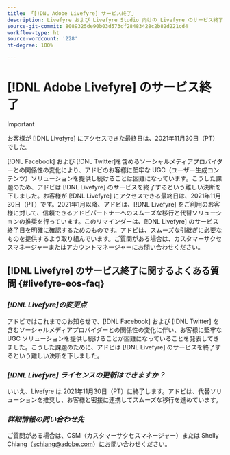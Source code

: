 ```yaml
---
title: 「[!DNL Adobe Livefyre] サービス終了」
description: Livefyre および Livefyre Studio 向けの Livefyre のサービス終了のリマインダー。
source-git-commit: 8089325de90b03d573df28483428c2b82d221cd4
workflow-type: ht
source-wordcount: '228'
ht-degree: 100%

---
```


# [!DNL Adobe Livefyre] のサービス終了

>[!IMPORTANT]
>
>お客様が [!DNL Livefyre] にアクセスできた最終日は、2021年11月30日（PT）でした。

[!DNL Facebook] および [!DNL Twitter]を含めるソーシャルメディアプロバイダーとの関係性の変化により、アドビのお客様に堅牢な UGC（ユーザー生成コンテンツ）ソリューションを提供し続けることは困難になっています。こうした課題のため、アドビは [!DNL Livefyre] のサービスを終了するという難しい決断を下しました。お客様が [!DNL Livefyre] にアクセスできる最終日は、2021年11月30日（PT）です。2021年1月以降、アドビは、[!DNL Livefyre] をご利用のお客様に対して、信頼できるアドビパートナーへのスムーズな移行と代替ソリューションの推奨を行っています。このリマインダーは、[!DNL Livefyre] のサービス終了日を明確に確認するためのものです。アドビは、スムーズな引継ぎに必要なものを提供するよう取り組んでいます。ご質問がある場合は、カスタマーサクセスマネージャーまたはアカウントマネージャーにお問い合わせください。

## [!DNL Livefyre] のサービス終了に関するよくある質問 {#livefyre-eos-faq}

### **_[!DNL Livefyre]の変更点_**

アドビではこれまでのお知らせで、[!DNL Facebook] および [!DNL Twitter] を含むソーシャルメディアプロバイダーとの関係性の変化に伴い、お客様に堅牢な UGC ソリューションを提供し続けることが困難になっていることを発表してきました。こうした課題のために、アドビは [!DNL Livefyre] のサービスを終了するという難しい決断を下しました。

### **_[!DNL Livefyre] ライセンスの更新はできますか？_**

いいえ、Livefyre は 2021年11月30日（PT）に終了します。アドビは、代替ソリューションを推奨し、お客様と密接に連携してスムーズな移行を進めています。

### **_詳細情報の問い合わせ先_**

ご質問がある場合は、CSM（カスタマーサクセスマネージャー）または Shelly Chiang（schiang@adobe.com）にお問い合わせください。
